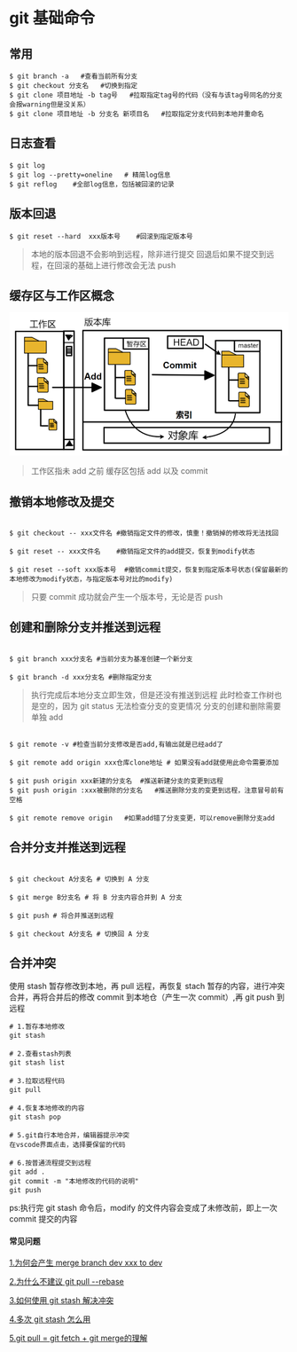 # git 基础命令

## 常用

```shell
$ git branch -a   #查看当前所有分支
$ git checkout 分支名   #切换到指定
$ git clone 项目地址 -b tag号   #拉取指定tag号的代码（没有与该tag号同名的分支会报warning但是没关系）
$ git clone 项目地址 -b 分支名 新项目名   #拉取指定分支代码到本地并重命名
```

## 日志查看

```shell
$ git log
$ git log --pretty=oneline   # 精简log信息
$ git reflog    #全部log信息，包括被回滚的记录
```

## 版本回退

```shell
$ git reset --hard  xxx版本号    #回滚到指定版本号
```

> 本地的版本回退不会影响到远程，除非进行提交
> 回退后如果不提交到远程，在回滚的基础上进行修改会无法 push

## 缓存区与工作区概念

![缓存区与工作区概念](./image/git_workspace.png)

> 工作区指未 add 之前
> 缓存区包括 add 以及 commit

## 撤销本地修改及提交

```shell

$ git checkout -- xxx文件名 #撤销指定文件的修改，慎重！撤销掉的修改将无法找回

$ git reset -- xxx文件名    #撤销指定文件的add提交，恢复到modify状态

$ git reset --soft xxx版本号  #撤销commit提交，恢复到指定版本号状态(保留最新的本地修改为modify状态，与指定版本号对比的modify)

```

> 只要 commit 成功就会产生一个版本号，无论是否 push

## 创建和删除分支并推送到远程

```shell

$ git branch xxx分支名 #当前分支为基准创建一个新分支

$ git branch -d xxx分支名 #删除指定分支

```

> 执行完成后本地分支立即生效，但是还没有推送到远程
> 此时检查工作树也是空的，因为 git status 无法检查分支的变更情况
> 分支的创建和删除需要单独 add

```shell

$ git remote -v #检查当前分支修改是否add,有输出就是已经add了

$ git remote add origin xxx仓库clone地址 # 如果没有add就使用此命令需要添加

$ git push origin xxx新建的分支名  #推送新建分支的变更到远程
$ git push origin :xxx被删除的分支名   #推送删除分支的变更到远程，注意冒号前有空格

$ git remote remove origin   #如果add错了分支变更，可以remove删除分支add

```

## 合并分支并推送到远程

```shell

$ git checkout A分支名 # 切换到 A 分支

$ git merge B分支名 # 将 B 分支内容合并到 A 分支

$ git push # 将合并推送到远程

$ git checkout A分支名 # 切换回 A 分支

```

## 合并冲突

使用 stash 暂存修改到本地，再 pull 远程，再恢复 stach 暂存的内容，进行冲突合并，再将合并后的修改 commit 到本地仓（产生一次 commit）,再 git push 到远程

```shell
# 1.暂存本地修改
git stash

# 2.查看stash列表
git stash list

# 3.拉取远程代码
git pull

# 4.恢复本地修改的内容
git stash pop

# 5.git自行本地合并，编辑器提示冲突
在vscode界面点击，选择要保留的代码

# 6.按普通流程提交到远程
git add .
git commit -m "本地修改的代码的说明"
git push

```

ps:执行完 git stash 命令后，modify 的文件内容会变成了未修改前，即上一次 commit 提交的内容

#### 常见问题

[1.为何会产生 merge branch dev xxx to dev](http://blog.dreamoon.top/2020/05/31/AvoidMergeMessage/)

[2.为什么不建议 git pull --rebase](https://stackoverflow.com/questions/15439527/git-why-merge-branch-master-of-when-pull-and-push)

[3.如何使用 git stash 解决冲突](https://blog.csdn.net/cnds123321/article/details/110743787)

[4.多次 git stash 怎么用](https://blog.csdn.net/daguanjia11/article/details/73810577)

[5.git pull = git fetch + git merge的理解](https://github.com/febobo/web-interview/issues/224)
